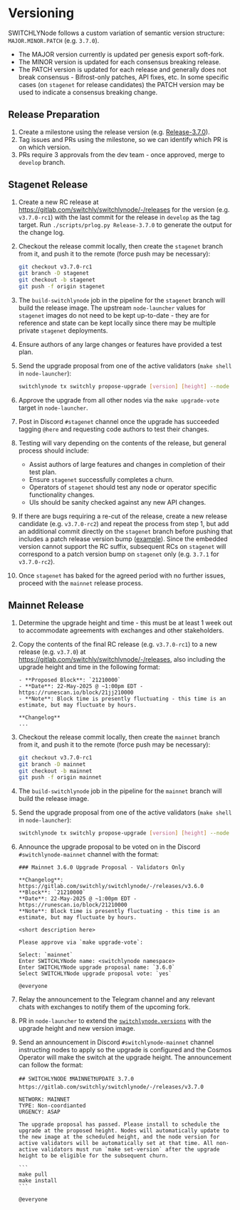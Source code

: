 <!-- markdownlint-disable MD024 -->

# Versioning

SWITCHLYNode follows a custom variation of semantic version structure: `MAJOR.MINOR.PATCH` (e.g. `3.7.0`).

- The MAJOR version currently is updated per genesis export soft-fork.
- The MINOR version is updated for each consensus breaking release.
- The PATCH version is updated for each release and generally does not break consensus - Bifrost-only patches, API fixes, etc. In some specific cases (on `stagenet` for release candidates) the PATCH version may be used to indicate a consensus breaking change.

## Release Preparation

1. Create a milestone using the release version (e.g. [Release-3.7.0](https://gitlab.com/switchly/switchlynode/-/milestones/161)).
2. Tag issues and PRs using the milestone, so we can identify which PR is on which version.
3. PRs require 3 approvals from the dev team - once approved, merge to `develop` branch.

## Stagenet Release

1. Create a new RC release at https://gitlab.com/switchly/switchlynode/-/releases for the version (e.g. `v3.7.0-rc1`) with the last commit for the release in `develop` as the tag target. Run `./scripts/prlog.py Release-3.7.0` to generate the output for the change log.
2. Checkout the release commit locally, then create the `stagenet` branch from it, and push it to the remote (force push may be necessary):

   ```bash
   git checkout v3.7.0-rc1
   git branch -D stagenet
   git checkout -b stagenet
   git push -f origin stagenet
   ```

3. The `build-switchlynode` job in the pipeline for the `stagenet` branch will build the release image. The upstream `node-launcher` values for `stagenet` images do not need to be kept up-to-date - they are for reference and state can be kept locally since there may be multiple private `stagenet` deployments.
4. Ensure authors of any large changes or features have provided a test plan.
5. Send the upgrade proposal from one of the active validators (`make shell` in `node-launcher`):

   ```bash
   switchlynode tx switchly propose-upgrade [version] [height] --node http://localhost:27147 --chain-id switchly-stagenet-2 --keyring-backend file --from switchly
   ```

6. Approve the upgrade from all other nodes via the `make upgrade-vote` target in `node-launcher`.
7. Post in Discord `#stagenet` channel once the upgrade has succeeded tagging `@here` and requesting code authors to test their changes.
8. Testing will vary depending on the contents of the release, but general process should include:
   - Assist authors of large features and changes in completion of their test plan.
   - Ensure `stagenet` successfully completes a churn.
   - Operators of `stagenet` should test any node or operator specific functionality changes.
   - UIs should be sanity checked against any new API changes.
9. If there are bugs requiring a re-cut of the release, create a new release candidate (e.g. `v3.7.0-rc2`) and repeat the process from step 1, but add an additional commit directly on the `stagenet` branch before pushing that includes a patch release version bump ([example](https://gitlab.com/switchly/switchlynode/-/commit/aea4146d05f9a94fbaf3105205f536a6b5b77a14)). Since the embedded version cannot support the RC suffix, subsequent RCs on `stagenet` will correspond to a patch version bump on `stagenet` only (e.g. `3.7.1` for `v3.7.0-rc2`).
10. Once `stagenet` has baked for the agreed period with no further issues, proceed with the `mainnet` release process.

## Mainnet Release

1. Determine the upgrade height and time - this must be at least 1 week out to accommodate agreements with exchanges and other stakeholders.
2. Copy the contents of the final RC release (e.g. `v3.7.0-rc1`) to a new release (e.g. `v3.7.0`) at https://gitlab.com/switchly/switchlynode/-/releases, also including the upgrade height and time in the following format:

   ```text
   - **Proposed Block**: `21210000`
   - **Date**: 22-May-2025 @ ~1:00pm EDT - https://runescan.io/block/21jj210000
   - **Note**: Block time is presently fluctuating - this time is an estimate, but may fluctuate by hours.

   **Changelog**
   ...
   ```

3. Checkout the release commit locally, then create the `mainnet` branch from it, and push it to the remote (force push may be necessary):

   ```bash
   git checkout v3.7.0-rc1
   git branch -D mainnet
   git checkout -b mainnet
   git push -f origin mainnet
   ```

4. The `build-switchlynode` job in the pipeline for the `mainnet` branch will build the release image.

5. Send the upgrade proposal from one of the active validators (`make shell` in `node-launcher`):

   ```bash
   switchlynode tx switchly propose-upgrade [version] [height] --node http://localhost:27147 --chain-id switchly-1 --keyring-backend file --from switchly
   ```

6. Announce the upgrade proposal to be voted on in the Discord `#switchlynode-mainnet` channel with the format:

   ```text
   ### Mainnet 3.6.0 Upgrade Proposal - Validators Only

   **Changelog**: https://gitlab.com/switchly/switchlynode/-/releases/v3.6.0
   **Block**: `21210000`
   **Date**: 22-May-2025 @ ~1:00pm EDT - https://runescan.io/block/21210000
   **Note**: Block time is presently fluctuating - this time is an estimate, but may fluctuate by hours.

   <short description here>

   Please approve via `make upgrade-vote`:

   Select: `mainnet`
   Enter SWITCHLYNode name: <switchlynode namespace>
   Enter SWITCHLYNode upgrade proposal name: `3.6.0`
   Select SWITCHLYNode upgrade proposal vote: `yes`

   @everyone
   ```

7. Relay the announcement to the Telegram channel and any relevant chats with exchanges to notify them of the upcoming fork.

8. PR in `node-launcher` to extend the [`switchlynode.versions`](https://gitlab.com/switchly/devops/node-launcher/-/blob/master/switchlynode-stack/mainnet.yaml?ref_type=heads#L5) with the upgrade height and new version image.

9. Send an announcement in Discord `#switchlynode-mainnet` channel instructing nodes to apply so the upgrade is configured and the Cosmos Operator will make the switch at the upgrade height. The announcement can follow the format:

   ````text
   ## SWITCHLYNODE ❗️MAINNET❗️UPDATE 3.7.0
   https://gitlab.com/switchly/switchlynode/-/releases/v3.7.0

   NETWORK: MAINNET
   TYPE: Non-coordianted
   URGENCY: ASAP

   The upgrade proposal has passed. Please install to schedule the upgrade at the proposed height. Nodes will automatically update to the new image at the scheduled height, and the node version for active validators will be automatically set at that time. All non-active validators must run `make set-version` after the upgrade height to be eligible for the subsequent churn.

   ```
   make pull
   make install
   ```

   @everyone
   ````
